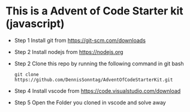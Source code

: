 # This is a Advent of Code Starter kit (javascript)

- Step 1
  Install git from https://git-scm.com/downloads

- Step 2
  Install nodejs from https://nodejs.org

- Step 2
  Clone this repo by running the following command in git bash
  ```
  git clone https://github.com/DennisSonntag/AdventOfCodeStarterKit.git
  ```
- Step 4
  Install vscode from https://code.visualstudio.com/download

- Step 5
  Open the Folder you cloned in vscode and solve away

